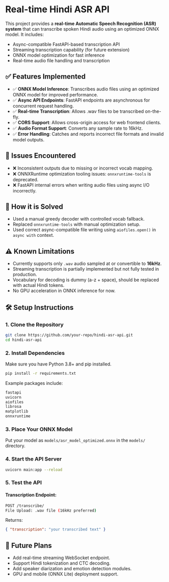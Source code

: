 
# Real-time Hindi ASR API

This project provides a **real-time Automatic Speech Recognition (ASR) system** that can transcribe spoken Hindi audio using an optimized ONNX model. It includes:
- Async-compatible FastAPI-based transcription API
- Streaming transcription capability (for future extension)
- ONNX model optimization for fast inference
- Real-time audio file handling and transcription

## ✅ Features Implemented

- ✅ **ONNX Model Inference**: Transcribes audio files using an optimized ONNX model for improved performance.
- ✅ **Async API Endpoints**: FastAPI endpoints are asynchronous for concurrent request handling.
- ✅ **Real-time Transcription**: Allows .wav files to be transcribed on-the-fly.
- ✅ **CORS Support**: Allows cross-origin access for web frontend clients.
- ✅ **Audio Format Support**: Converts any sample rate to 16kHz.
- ✅ **Error Handling**: Catches and reports incorrect file formats and invalid model outputs.

## 🚫 Issues Encountered

- ❌ Inconsistent outputs due to missing or incorrect vocab mapping.
- ❌ ONNXRuntime optimization tooling issues: `onnxruntime-tools` is deprecated.
- ❌ FastAPI internal errors when writing audio files using async I/O incorrectly.

## 🔧 How it is Solved

- Used a manual greedy decoder with controlled vocab fallback.
- Replaced `onnxruntime-tools` with manual optimization setup.
- Used correct async-compatible file writing using `aiofiles.open()` in `async with` context.

## ⚠️ Known Limitations

- Currently supports only `.wav` audio sampled at or convertible to **16kHz**.
- Streaming transcription is partially implemented but not fully tested in production.
- Vocabulary for decoding is dummy (a-z + space), should be replaced with actual Hindi tokens.
- No GPU acceleration in ONNX inference for now.

## 🛠️ Setup Instructions

### 1. Clone the Repository

```bash
git clone https://github.com/your-repo/hindi-asr-api.git
cd hindi-asr-api
```

### 2. Install Dependencies

Make sure you have Python 3.8+ and pip installed.

```bash
pip install -r requirements.txt
```

Example packages include:
```txt
fastapi
uvicorn
aiofiles
librosa
matplotlib
onnxruntime
```

### 3. Place Your ONNX Model

Put your model as `models/asr_model_optimized.onnx` in the `models/` directory.

### 4. Start the API Server

```bash
uvicorn main:app --reload
```

### 5. Test the API

#### Transcription Endpoint:

```bash
POST /transcribe/
File Upload: .wav file (16kHz preferred)
```

Returns:
```json
{ "transcription": "your transcribed text" }
```


## 🤔 Future Plans

- Add real-time streaming WebSocket endpoint.
- Support Hindi tokenization and CTC decoding.
- Add speaker diarization and emotion detection modules.
- GPU and mobile (ONNX Lite) deployment support.

